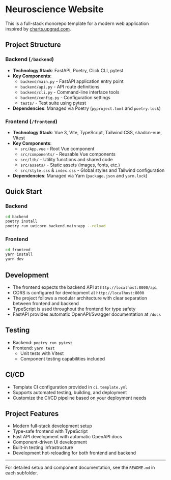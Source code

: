 # Neuroscience Website

This is a full-stack monorepo template for a modern web application inspired by [charts.upgrad.com](https://charts.upgrad.com).

## Project Structure

### Backend (`/backend`)
- **Technology Stack**: FastAPI, Poetry, Click CLI, pytest
- **Key Components**:
  - `backend/main.py` - FastAPI application entry point
  - `backend/api.py` - API route definitions
  - `backend/cli.py` - Command-line interface tools
  - `backend/config.py` - Configuration settings
  - `tests/` - Test suite using pytest
- **Dependencies**: Managed via Poetry (`pyproject.toml` and `poetry.lock`)

### Frontend (`/frontend`)
- **Technology Stack**: Vue 3, Vite, TypeScript, Tailwind CSS, shadcn-vue, Vitest
- **Key Components**:
  - `src/App.vue` - Root Vue component
  - `src/components/` - Reusable Vue components
  - `src/lib/` - Utility functions and shared code
  - `src/assets/` - Static assets (images, fonts, etc.)
  - `src/style.css` & `index.css` - Global styles and Tailwind configuration
- **Dependencies**: Managed via Yarn (`package.json` and `yarn.lock`)

## Quick Start

### Backend
```bash
cd backend
poetry install
poetry run uvicorn backend.main:app --reload
```

### Frontend
```bash
cd frontend
yarn install
yarn dev
```

## Development
- The frontend expects the backend API at `http://localhost:8000/api`
- CORS is configured for development at `http://localhost:8000`
- The project follows a modular architecture with clear separation between frontend and backend
- TypeScript is used throughout the frontend for type safety
- FastAPI provides automatic OpenAPI/Swagger documentation at `/docs`

## Testing
- Backend: `poetry run pytest`
- Frontend: `yarn test`
  - Unit tests with Vitest
  - Component testing capabilities included

## CI/CD
- Template CI configuration provided in `ci.template.yml`
- Supports automated testing, building, and deployment
- Customize the CI/CD pipeline based on your deployment needs

## Project Features
- Modern full-stack development setup
- Type-safe frontend with TypeScript
- Fast API development with automatic OpenAPI docs
- Component-driven UI development
- Built-in testing infrastructure
- Development hot-reloading for both frontend and backend

---

For detailed setup and component documentation, see the `README.md` in each subfolder.
